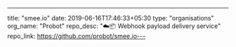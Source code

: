 ---
title: "smee.io"
date: 2019-06-16T17:46:33+05:30
type: "organisations"
org_name: "Probot"
repo_desc: "☁️📦 Webhook payload delivery service"
repo_link: https://github.com/probot/smee.io---